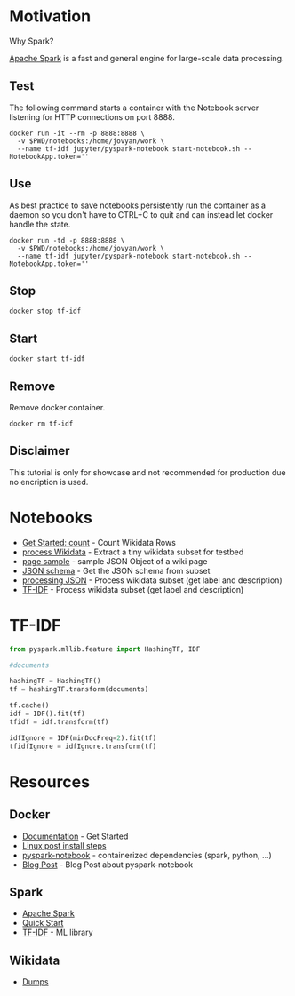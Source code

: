 # Motivation
Why Spark?

[Apache Spark](https://spark.apache.org/) is a fast and general engine for large-scale data processing.

## Test

The following command starts a container with the Notebook server listening for HTTP connections on port 8888.
```
docker run -it --rm -p 8888:8888 \
  -v $PWD/notebooks:/home/jovyan/work \
  --name tf-idf jupyter/pyspark-notebook start-notebook.sh --NotebookApp.token=''
```

## Use

As best practice to save notebooks persistently run the container as a daemon so you don't have to CTRL+C to quit and can instead let docker handle the state.
```
docker run -td -p 8888:8888 \
  -v $PWD/notebooks:/home/jovyan/work \
  --name tf-idf jupyter/pyspark-notebook start-notebook.sh --NotebookApp.token=''
```

## Stop
```
docker stop tf-idf
```

## Start
```
docker start tf-idf
```

## Remove
Remove docker container.
```
docker rm tf-idf
```

## Disclaimer

This tutorial is only for showcase and not recommended for production due no encription is used.



# Notebooks

* [Get Started: count](https://github.com/n4group/tf-idf-python-spark-tutorial/blob/master/notebooks/count.ipynb) - Count Wikidata Rows
* [process Wikidata](https://github.com/n4group/tf-idf-python-spark-tutorial/blob/master/notebooks/wikidata_as_inlined_json_subset.ipynb) - Extract a tiny wikidata subset for testbed
* [page sample](https://github.com/n4group/tf-idf-python-spark-tutorial/blob/master/notebooks/sample_wikidata_json.ipynb) - sample JSON Object of a wiki page
* [JSON schema](https://github.com/n4group/tf-idf-python-spark-tutorial/blob/master/notebooks/json_schema.ipynb) - Get the JSON schema from subset
* [processing JSON](https://github.com/n4group/tf-idf-python-spark-tutorial/blob/master/notebooks/reduce_json.ipynb) - Process wikidata subset (get label and description)
* [TF-IDF](https://github.com/n4group/tf-idf-python-spark-tutorial/blob/master/notebooks/reduce_json.ipynb) - Process wikidata subset (get label and description)


# TF-IDF

```python
from pyspark.mllib.feature import HashingTF, IDF

#documents

hashingTF = HashingTF()
tf = hashingTF.transform(documents)

tf.cache()
idf = IDF().fit(tf)
tfidf = idf.transform(tf)

idfIgnore = IDF(minDocFreq=2).fit(tf)
tfidfIgnore = idfIgnore.transform(tf)
```

# Resources

## Docker

* [Documentation](https://docs.docker.com/) - Get Started
* [Linux post install steps](https://docs.docker.com/engine/installation/linux/linux-postinstall/#systemd)
* [pyspark-notebook](https://hub.docker.com/r/jupyter/pyspark-notebook/) - containerized dependencies (spark, python, ...)
* [Blog Post](http://maxmelnick.com/2016/06/04/spark-docker.html) - Blog Post about pyspark-notebook

## Spark
* [Apache Spark](https://spark.apache.org/)
* [Quick Start](http://spark.apache.org/docs/latest/quick-start.html)
* [TF-IDF](https://spark.apache.org/docs/latest/mllib-feature-extraction.html#tf-idf) - ML library

## Wikidata
* [Dumps](https://www.wikidata.org/wiki/Wikidata:Database_download/en)
